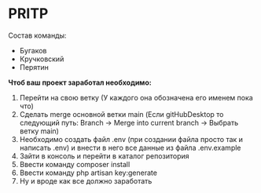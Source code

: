 # PRITP
Состав команды:

* Бугаков
* Кручковский
* Перятин

**Чтоб ваш проект заработал необходимо:**
1) Перейти на свою ветку (У каждого она обозначена его именем пока что)
2) Сделать merge основной ветки main (Если gitHubDesktop то следующий путь: Branch -> Merge into current branch -> Выбрать ветку main)
3) Необходимо создать файл .env (при создании файла просто так и написать .env) и внести в него все данные из файла .env.example
4) Зайти в консоль и перейти в каталог репозитория
5) Ввести команду composer install
6) Ввести команду php artisan key:generate
7) Ну и вроде как все должно заработать

